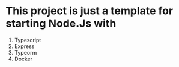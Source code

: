 # This project is just a template for starting Node.Js with

1. Typescript
2. Express
3. Typeorm
4. Docker
